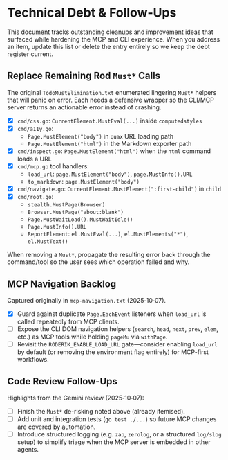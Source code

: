# Technical Debt & Follow-Ups

This document tracks outstanding cleanups and improvement ideas that surfaced while hardening the MCP and CLI experience. When you address an item, update this list or delete the entry entirely so we keep the debt register current.

## Replace Remaining Rod `Must*` Calls

The original `TodoMustElimination.txt` enumerated lingering `Must*` helpers that will panic on error. Each needs a defensive wrapper so the CLI/MCP server returns an actionable error instead of crashing.

- [x] `cmd/css.go`: `CurrentElement.MustEval(...)` inside `computedstyles`
- [x] `cmd/a11y.go`:
  - `Page.MustElement("body")` in `quax` URL loading path
  - `Page.MustElement("html")` in the Markdown exporter path
- [x] `cmd/inspect.go`: `Page.MustElement("html")` when the `html` command loads a URL
- [x] `cmd/mcp.go` tool handlers:
  - `load_url`: `page.MustElement("body")`, `page.MustInfo().URL`
  - `to_markdown`: `page.MustElement("body")`
- [x] `cmd/navigate.go`: `CurrentElement.MustElement(":first-child")` in `child`
- [x] `cmd/root.go`:
  - `stealth.MustPage(Browser)`
  - `Browser.MustPage("about:blank")`
  - `Page.MustWaitLoad().MustWaitIdle()`
  - `Page.MustInfo().URL`
  - `ReportElement`: `el.MustEval(...)`, `el.MustElements("*")`, `el.MustText()`

When removing a `Must*`, propagate the resulting error back through the command/tool so the user sees which operation failed and why.

## MCP Navigation Backlog

Captured originally in `mcp-navigation.txt` (2025‑10‑07).

- [x] Guard against duplicate `Page.EachEvent` listeners when `load_url` is called repeatedly from MCP clients.
- [ ] Expose the CLI DOM navigation helpers (`search`, `head`, `next`, `prev`, `elem`, etc.) as MCP tools while holding `pageMu` via `withPage`.
- [ ] Revisit the `RODERIK_ENABLE_LOAD_URL` gate—consider enabling `load_url` by default (or removing the environment flag entirely) for MCP-first workflows.

## Code Review Follow-Ups

Highlights from the Gemini review (2025‑10‑07):

- [ ] Finish the `Must*` de-risking noted above (already itemised).
- [ ] Add unit and integration tests (`go test ./...`) so future MCP changes are covered by automation.
- [ ] Introduce structured logging (e.g. `zap`, `zerolog`, or a structured `log/slog` setup) to simplify triage when the MCP server is embedded in other agents.
